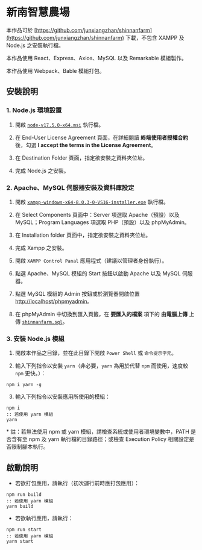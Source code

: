 # 新南智慧農場

本作品可於 [https://github.com/junxiangzhan/shinnanfarm](https://github.com/junxiangzhan/shinnanfarm) 下載，不包含 XAMPP 及 Node.js 之安裝執行檔。

本作品使用 React、Express、Axios、MySQL 以及 Remarkable 模組製作。

本作品使用 Webpack、Bable 模組打包。

## 安裝說明

### 1. Node.js 環境設置

1. 開啟 [`node-v17.5.0-x64.msi`](node-v17.5.0-x64.msi) 執行檔。

2. 在 End-User License Agreement 頁面，在詳細閱讀 **終端使用者授權合約** 後，勾選 **I accept the terms in the License Agreement**。

3. 在 Destination Folder 頁面，指定欲安裝之資料夾位址。

4. 完成 Node.js 之安裝。

### 2. Apache、MySQL 伺服器安裝及資料庫設定

1. 開啟 [`xampp-windows-x64-8.0.3-0-VS16-installer.exe`](xampp-windows-x64-8.0.3-0-VS16-installer.exe) 執行檔。

2. 在 Select Components 頁面中：Server 項選取 Apache（預設）以及 MySQL；Program Languages 項選取 PHP（預設）以及 phpMyAdmin。

3. 在 Installation folder 頁面中，指定欲安裝之資料夾位址。

4. 完成 Xampp 之安裝。

5. 開啟 `XAMPP Control Panal` 應用程式（建議以管理者身份執行）。

6. 點選 Apache、MySQL 模組的 Start 按鈕以啟動 Apache 以及 MySQL 伺服器。

7. 點選 MySQL 模組的 Admin 按鈕或於瀏覽器開啟位置 [http://localhost/phpmyadmin](http://localhost/phpmyadmin)。

8. 在 phpMyAdmin 中切換到匯入頁籤，在 **要匯入的檔案** 項下的 **由電腦上傳** 上傳 [`shinnanfarm.sql`](shinnanfarm.sql)。

### 3. 安裝 Node.js 模組

1. 開啟本作品之目錄，並在此目錄下開啟 `Power Shell` 或 `命令提示字元`。

2. 輸入下列指令以安裝 `yarn`（非必要，`yarn` 為用於代替 `npm` 而使用，速度較 `npm` 更快。）：

```
npm i yarn -g
```

3. 輸入下列指令以安裝應用所使用的模組：

```
npm i
:: 若使用 yarn 模組
yarn
```

\* 註：若無法使用 npm 或 yarn 模組，請檢查系統或使用者環境變數中，PATH 是否含有至 npm 及 yarn 執行檔的目錄路徑；或檢查 Execution Policy 相關設定是否限制腳本執行。

## 啟動說明

* 若欲打包應用，請執行（初次運行前時應打包應用）：

```
npm run build
:: 若使用 yarn 模組
yarn build
```

* 若欲執行應用，請執行：

```
npm run start
:: 若使用 yarn 模組
yarn start
```